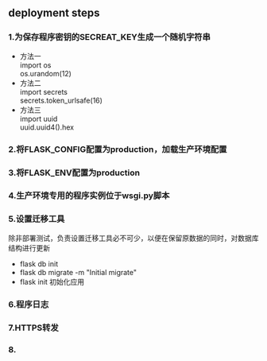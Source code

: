 ## deployment steps

### 1.为保存程序密钥的SECREAT_KEY生成一个随机字符串
- 方法一<br>
  import os<br>
  os.urandom(12) 
- 方法二<br>
  import secrets<br>
  secrets.token_urlsafe(16)
- 方法三<br>
  import uuid<br>
  uuid.uuid4().hex
  
### 2.将FLASK_CONFIG配置为production，加载生产环境配置
### 3.将FLASK_ENV配置为production
### 4.生产环境专用的程序实例位于wsgi.py脚本
### 5.设置迁移工具
  除非部署测试，负责设置迁移工具必不可少，以便在保留原数据的同时，对数据库结构进行更新
  - flask db init
  - flask db migrate -m "Initial migrate"
  - flask init 初始化应用
### 6.程序日志
### 7.HTTPS转发
### 8.
  